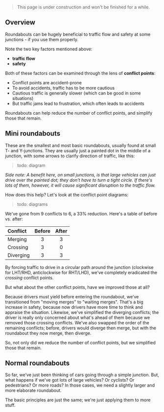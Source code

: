 > This page is under construction and won't be finished for a while.

## Overview

Roundabouts can be hugely beneficial to traffic flow and safety at some junctions - if you use them properly.

Note the two key factors mentioned above:

* **traffic flow**
* **safety**

Both of these factors can be examined through the lens of **conflict points**:

* Conflict points are accident-prone
* To avoid accidents, traffic has to be more cautious
* Cautious traffic is generally slower (which can be good in some situations)
* But traffic jams lead to frustration, which often leads to accidents

Roundabouts can help reduce the number of conflict points, and simplify those that remain.

## Mini roundabouts

These are the smallest and most basic roundabouts, usually found at small T- and Y-junctions. They are usually just a painted dot in the middle of a junction, with some arrows to clarify direction of traffic, like this:

> todo: diagram

_Side note: A benefit here, on small junctions, is that large vehicles can just drive over the painted dot; they don't have to turn a tight circle. If there's lots of them, however, it will cause significant disruption to the traffic flow._

How does this help? Let's look at the conflict point diagrams:

> todo: diagrams

We've gone from 9 conflicts to 6, a 33% reduction. Here's a table of before vs. after:

|Conflict |Before|After|
|:---     |:---: |:---:|
|Merging  |3     |3    |
|Crossing |3     |0    |
|Diverging|3     |3    |

By forcing traffic to drive in a circular path around the junction (clockwise for LHT/RHD, anticlockwise for RHT/LHD), we've completely eradicated the _crossing_ conflict points.

But what about the other conflict points, have we improved those at all?

Because drivers must yield before entering the roundabout, we've transitioned from "moving merges" to "waiting merges". That's a big increase in safety, because now drivers have more time to think and appraise the situation. Likewise, we've simplified the diverging conflicts; the driver is really only concerned about what's ahead of them because we removed those crossing conflicts. We've also swapped the order of the remaining conflicts; before, drivers would diverge then merge, but with the roundabout they now merge, then diverge.

So, not only did we reduce the number of conflict points, but we simplified those that remain.

## Normal roundabouts

So far, we've just been thinking of cars going through a simple junction. But, what happens if we've got lots of large vehicles? Or cyclists? Or pedestrians? Or more roads? In those cases, we need a slightly larger and more elaborate roundabout.

The basic principles are just the same; we're just applying them to more stuff.